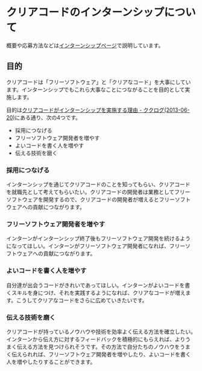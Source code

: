 # クリアコードのインターンシップについて

概要や応募方法などは[インターンシップページ](http://www.clear-code.com/internship/)で説明しています。

## 目的

クリアコードは「フリーソフトウェア」と「クリアなコード」を大事にしてい
ます。インターンシップでもこれら大事なことにつながることを目的として実
施します。

目的は[クリアコードがインターンシップを実施する理由 - ククログ(2013-06-20)](http://www.clear-code.com/blog/2013/6/20.html)にある通り、次の4つです。

  * 採用につなげる
  * フリーソフトウェア開発者を増やす
  * よいコードを書く人を増やす
  * 伝える技術を磨く

### 採用につなげる

インターンシップを通じてクリアコードのことを知ってもらい、クリアコード
を就職先として考えてもらいたい。クリアコードの開発者は業務としてフリー
ソフトウェアを開発するので、クリアコードの開発者が増えるとフリーソフト
ウェアへの貢献につながります。

### フリーソフトウェア開発者を増やす

インターンがインターンシップ終了後もフリーソフトウェア開発を続けるよう
になってほしい。インターンがフリーソフトウェア開発者になれば、フリーソ
フトウェアへの貢献につながります。

### よいコードを書く人を増やす

自分達が出会うコードがきれいであってほしい。インターンがよいコードを書
くスキルを身につけ、それを実践するようになれば、クリアなコードが増えま
す。こうしてクリアなコードをさらに広めていきたいです。

### 伝える技術を磨く

クリアコードが持っているノウハウや技術を効率よく伝える方法を確立したい。
インターンから伝え方に対するフィードバックを積極的にもらえれば、よりう
まく伝える方法を見つけられそうです。その方法で自分たちのノウハウをうま
く伝えられれば、フリーソフトウェア開発者を増やしたり、よいコードを書く
人を増やしたりすることができます。
